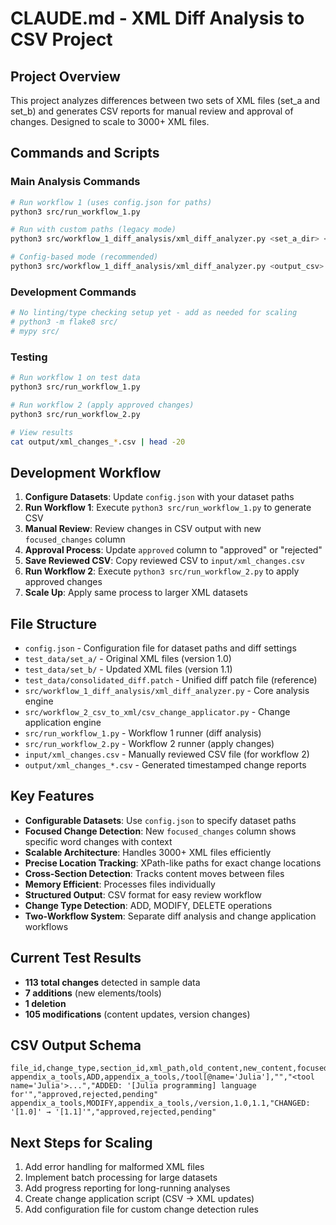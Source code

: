 # CLAUDE.md - XML Diff Analysis to CSV Project

## Project Overview
This project analyzes differences between two sets of XML files (set_a and set_b) and generates CSV reports for manual review and approval of changes. Designed to scale to 3000+ XML files.

## Commands and Scripts

### Main Analysis Commands
```bash
# Run workflow 1 (uses config.json for paths)
python3 src/run_workflow_1.py

# Run with custom paths (legacy mode)
python3 src/workflow_1_diff_analysis/xml_diff_analyzer.py <set_a_dir> <set_b_dir> <output_csv>

# Config-based mode (recommended)
python3 src/workflow_1_diff_analysis/xml_diff_analyzer.py <output_csv>
```

### Development Commands
```bash
# No linting/type checking setup yet - add as needed for scaling
# python3 -m flake8 src/
# mypy src/
```

### Testing
```bash
# Run workflow 1 on test data
python3 src/run_workflow_1.py

# Run workflow 2 (apply approved changes)
python3 src/run_workflow_2.py

# View results
cat output/xml_changes_*.csv | head -20
```

## Development Workflow
1. **Configure Datasets**: Update `config.json` with your dataset paths
2. **Run Workflow 1**: Execute `python3 src/run_workflow_1.py` to generate CSV
3. **Manual Review**: Review changes in CSV output with new `focused_changes` column
4. **Approval Process**: Update `approved` column to "approved" or "rejected"
5. **Save Reviewed CSV**: Copy reviewed CSV to `input/xml_changes.csv`
6. **Run Workflow 2**: Execute `python3 src/run_workflow_2.py` to apply approved changes
7. **Scale Up**: Apply same process to larger XML datasets

## File Structure
- `config.json` - Configuration file for dataset paths and diff settings
- `test_data/set_a/` - Original XML files (version 1.0)
- `test_data/set_b/` - Updated XML files (version 1.1)
- `test_data/consolidated_diff.patch` - Unified diff patch file (reference)
- `src/workflow_1_diff_analysis/xml_diff_analyzer.py` - Core analysis engine
- `src/workflow_2_csv_to_xml/csv_change_applicator.py` - Change application engine
- `src/run_workflow_1.py` - Workflow 1 runner (diff analysis)
- `src/run_workflow_2.py` - Workflow 2 runner (apply changes)
- `input/xml_changes.csv` - Manually reviewed CSV file (for workflow 2)
- `output/xml_changes_*.csv` - Generated timestamped change reports

## Key Features
- **Configurable Datasets**: Use `config.json` to specify dataset paths
- **Focused Change Detection**: New `focused_changes` column shows specific word changes with context
- **Scalable Architecture**: Handles 3000+ XML files efficiently
- **Precise Location Tracking**: XPath-like paths for exact change locations
- **Cross-Section Detection**: Tracks content moves between files
- **Memory Efficient**: Processes files individually
- **Structured Output**: CSV format for easy review workflow
- **Change Type Detection**: ADD, MODIFY, DELETE operations
- **Two-Workflow System**: Separate diff analysis and change application workflows

## Current Test Results
- **113 total changes** detected in sample data
- **7 additions** (new elements/tools)
- **1 deletion**
- **105 modifications** (content updates, version changes)

## CSV Output Schema
```
file_id,change_type,section_id,xml_path,old_content,new_content,focused_changes,approved
appendix_a_tools,ADD,appendix_a_tools,/tool[@name='Julia'],"","<tool name='Julia'>...","ADDED: '[Julia programming] language for'","approved,rejected,pending"
appendix_a_tools,MODIFY,appendix_a_tools,/version,1.0,1.1,"CHANGED: '[1.0]' → '[1.1]'","approved,rejected,pending"
```

## Next Steps for Scaling
1. Add error handling for malformed XML files
2. Implement batch processing for large datasets
3. Add progress reporting for long-running analyses
4. Create change application script (CSV → XML updates)
5. Add configuration file for custom change detection rules